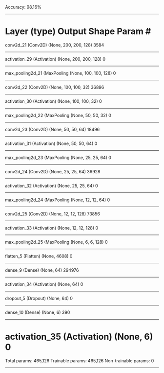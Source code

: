Accuracy:  98.16%

_________________________________________________________________
Layer (type)                 Output Shape              Param #   
=================================================================
conv2d_21 (Conv2D)           (None, 200, 200, 128)     3584      
_________________________________________________________________
activation_29 (Activation)   (None, 200, 200, 128)     0         
_________________________________________________________________
max_pooling2d_21 (MaxPooling (None, 100, 100, 128)     0         
_________________________________________________________________
conv2d_22 (Conv2D)           (None, 100, 100, 32)      36896     
_________________________________________________________________
activation_30 (Activation)   (None, 100, 100, 32)      0         
_________________________________________________________________
max_pooling2d_22 (MaxPooling (None, 50, 50, 32)        0         
_________________________________________________________________
conv2d_23 (Conv2D)           (None, 50, 50, 64)        18496     
_________________________________________________________________
activation_31 (Activation)   (None, 50, 50, 64)        0         
_________________________________________________________________
max_pooling2d_23 (MaxPooling (None, 25, 25, 64)        0         
_________________________________________________________________
conv2d_24 (Conv2D)           (None, 25, 25, 64)        36928     
_________________________________________________________________
activation_32 (Activation)   (None, 25, 25, 64)        0         
_________________________________________________________________
max_pooling2d_24 (MaxPooling (None, 12, 12, 64)        0         
_________________________________________________________________
conv2d_25 (Conv2D)           (None, 12, 12, 128)       73856     
_________________________________________________________________
activation_33 (Activation)   (None, 12, 12, 128)       0         
_________________________________________________________________
max_pooling2d_25 (MaxPooling (None, 6, 6, 128)         0         
_________________________________________________________________
flatten_5 (Flatten)          (None, 4608)              0         
_________________________________________________________________
dense_9 (Dense)              (None, 64)                294976    
_________________________________________________________________
activation_34 (Activation)   (None, 64)                0         
_________________________________________________________________
dropout_5 (Dropout)          (None, 64)                0         
_________________________________________________________________
dense_10 (Dense)             (None, 6)                 390       
_________________________________________________________________
activation_35 (Activation)   (None, 6)                 0         
=================================================================
Total params: 465,126
Trainable params: 465,126
Non-trainable params: 0
_________________________________________________________________

